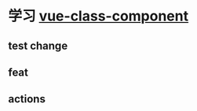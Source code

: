 # 学习 [vue-class-component](https://github.com/vuejs/vue-class-component)

## test change

## feat

## actions
